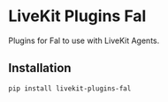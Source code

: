 # LiveKit Plugins Fal

Plugins for Fal to use with LiveKit Agents.

## Installation

```bash
pip install livekit-plugins-fal
```
